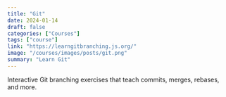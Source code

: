 ```yaml
---
title: "Git"
date: 2024-01-14
draft: false
categories: ["Courses"]
tags: ["course"]
link: "https://learngitbranching.js.org/"
image: "/courses/images/posts/git.png"
summary: "Learn Git"
---
```


Interactive Git branching exercises that teach commits, merges, rebases, and more.
